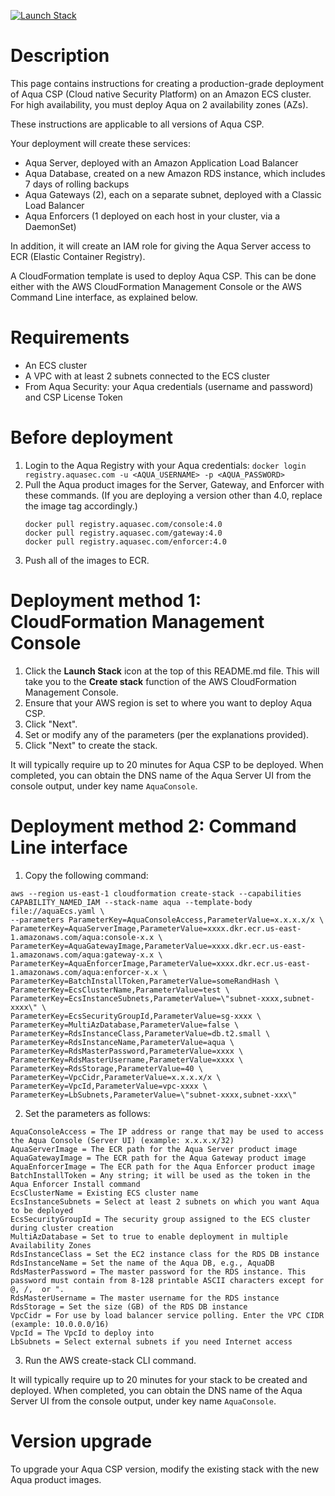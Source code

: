 [![Launch Stack](https://s3.amazonaws.com/cloudformation-examples/cloudformation-launch-stack.png)](https://console.aws.amazon.com/cloudformation/home?#/stacks/new?stackName=aqua-ecs&templateURL=https://s3.amazonaws.com/aqua-security-public/aquaEcs.yaml)

# Description

This page contains instructions for creating a production-grade deployment of Aqua CSP (Cloud native Security Platform) on an Amazon ECS cluster. 
For high availability, you must deploy Aqua on 2 availability zones (AZs).

These instructions are applicable to all versions of Aqua CSP.

Your deployment will create these services:
 - Aqua Server, deployed with an Amazon Application Load Balancer
 - Aqua Database, created on a new Amazon RDS instance, which includes 7 days of rolling backups
 - Aqua Gateways (2), each on a separate subnet, deployed with a Classic Load Balancer
 - Aqua Enforcers (1 deployed on each host in your cluster, via a DaemonSet)

In addition, it will create an IAM role for giving the Aqua Server access to ECR (Elastic Container Registry).

A CloudFormation template is used to deploy Aqua CSP. This can be done either with the AWS CloudFormation Management Console or the AWS Command Line interface, as explained below.

# Requirements

 - An ECS cluster
 - A VPC with at least 2 subnets connected to the ECS cluster
 - From Aqua Security: your Aqua credentials (username and password) and CSP License Token

# Before deployment

1. Login to the Aqua Registry with your Aqua credentials:
   `docker login registry.aquasec.com -u <AQUA_USERNAME> -p <AQUA_PASSWORD>`
2. Pull the Aqua product images for the Server, Gateway, and Enforcer with these commands. (If you are deploying a version other than 4.0, replace the image tag accordingly.)
   ```
   docker pull registry.aquasec.com/console:4.0  
   docker pull registry.aquasec.com/gateway:4.0  
   docker pull registry.aquasec.com/enforcer:4.0  
   ```
3. Push all of the images to ECR.

# Deployment method 1: CloudFormation Management Console

 1. Click the <b>Launch Stack</b> icon at the top of this README.md file. This will take you to the <b>Create stack</b> function of the AWS CloudFormation Management Console.
 2. Ensure that your AWS region is set to where you want to deploy Aqua CSP.
 3. Click "Next".
 4. Set or modify any of the parameters (per the explanations provided).
 5. Click "Next" to create the stack.

It will typically require up to 20 minutes for Aqua CSP to be deployed.
When completed, you can obtain the DNS name of the Aqua Server UI from the console output, under key name `AquaConsole`.

# Deployment method 2: Command Line interface

1. Copy the following command:
```
aws --region us-east-1 cloudformation create-stack --capabilities CAPABILITY_NAMED_IAM --stack-name aqua --template-body file://aquaEcs.yaml \
--parameters ParameterKey=AquaConsoleAccess,ParameterValue=x.x.x.x/x \
ParameterKey=AquaServerImage,ParameterValue=xxxx.dkr.ecr.us-east-1.amazonaws.com/aqua:console-x.x \
ParameterKey=AquaGatewayImage,ParameterValue=xxxx.dkr.ecr.us-east-1.amazonaws.com/aqua:gateway-x.x \
ParameterKey=AquaEnforcerImage,ParameterValue=xxxx.dkr.ecr.us-east-1.amazonaws.com/aqua:enforcer-x.x \
ParameterKey=BatchInstallToken,ParameterValue=someRandHash \
ParameterKey=EcsClusterName,ParameterValue=test \
ParameterKey=EcsInstanceSubnets,ParameterValue=\"subnet-xxxx,subnet-xxxx\" \
ParameterKey=EcsSecurityGroupId,ParameterValue=sg-xxxx \
ParameterKey=MultiAzDatabase,ParameterValue=false \
ParameterKey=RdsInstanceClass,ParameterValue=db.t2.small \
ParameterKey=RdsInstanceName,ParameterValue=aqua \
ParameterKey=RdsMasterPassword,ParameterValue=xxxx \
ParameterKey=RdsMasterUsername,ParameterValue=xxxx \
ParameterKey=RdsStorage,ParameterValue=40 \
ParameterKey=VpcCidr,ParameterValue=x.x.x.x/x \
ParameterKey=VpcId,ParameterValue=vpc-xxxx \
ParameterKey=LbSubnets,ParameterValue=\"subnet-xxxx,subnet-xxx\"
```
2. Set the parameters as follows:
```
AquaConsoleAccess = The IP address or range that may be used to access the Aqua Console (Server UI) (example: x.x.x.x/32)  
AquaServerImage = The ECR path for the Aqua Server product image 
AquaGatewayImage = The ECR path for the Aqua Gateway product image 
AquaEnforcerImage = The ECR path for the Aqua Enforcer product image 
BatchInstallToken = Any string; it will be used as the token in the Aqua Enforcer Install command 
EcsClusterName = Existing ECS cluster name 
EcsInstanceSubnets = Select at least 2 subnets on which you want Aqua to be deployed  
EcsSecurityGroupId = The security group assigned to the ECS cluster during cluster creation 
MultiAzDatabase = Set to true to enable deployment in multiple Availability Zones 
RdsInstanceClass = Set the EC2 instance class for the RDS DB instance 
RdsInstanceName = Set the name of the Aqua DB, e.g., AquaDB 
RdsMasterPassword = The master password for the RDS instance. This password must contain from 8-128 printable ASCII characters except for @, /,  or ". 
RdsMasterUsername = The master username for the RDS instance 
RdsStorage = Set the size (GB) of the RDS DB instance  
VpcCidr = For use by load balancer service polling. Enter the VPC CIDR (example: 10.0.0.0/16) 
VpcId = The VpcId to deploy into 
LbSubnets = Select external subnets if you need Internet access  
```
3. Run the AWS create-stack CLI command.

It will typically require up to 20 minutes for your stack to be created and deployed.
When completed, you can obtain the DNS name of the Aqua Server UI from the console output, under key name `AquaConsole`.

# Version upgrade

To upgrade your Aqua CSP version, modify the existing stack with the new Aqua product images.
